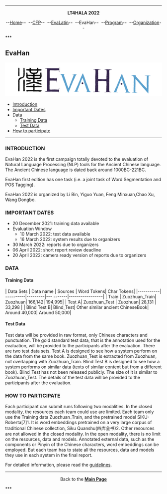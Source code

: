 ***
<p style="text-align: center;"><b>LT4HALA 2022</b></p>
<p style="text-align: center;">--<a href="index">Home</a>--&nbsp;&nbsp;--<a href="CFP">CFP</a>--&nbsp;&nbsp;--<a href="EvaLatin">EvaLatin</a>--&nbsp;&nbsp;--EvaHan--&nbsp;&nbsp;--<a href="Program">Program</a>--&nbsp;&nbsp;--<a href="organization">Organization</a>--</p>
***

## EvaHan

![](logo-EvaHan.png)

- [Introduction](#introduction)
- [Important Dates](#important-dates)
- [Data](#data)
  * [Training Data](#training-data)
  * [Test Data](#test-data)
- [How to participate](#how-to-participate)

___


### INTRODUCTION

EvaHan 2022 is the first campaign totally devoted to the evaluation of Natural Language Processing (NLP) tools for the Ancient Chinese language. The Ancient Chinese language is dated back around 1000BC-221BC. 

EvaHan first edition has one task (i.e. a joint task of Word Segmentation and POS Tagging).

EvaHan 2022 is organized by Li Bin, Yiguo Yuan, Feng Minxuan,Chao Xu, Wang Dongbo.

### IMPORTANT DATES
- 20 December 2021: training data available
- Evaluation Window
  - 10 March 2022: test data available
  - 16 March 2022: system results due to organizers
- 30 March 2022: reports due to organizers
- 06 April 2022: short report review deadline
- 20 April 2022: camera ready version of reports due to organizers

### DATA


#### Training Data

| Data Sets | Data name | Sources | Word Tokens| Char Tokens|
|-----------| ----------|---------|---  -------|-----------------|
| Train | Zuozhuan_Train| Zuozhuan| 166,142| 194,995|
| Test A| Zuozhuan_Test | Zuozhuan| 28,131 | 33,298 |
| Blind Test B| Blind_Test| Other similar ancient ChineseBook| Around 40,000| Around 50,000|


#### Test Data

Test data will be provided in raw format, only Chinese characters and punctuation. The gold standard test data, that is the annotation used for the evaluation, will be provided to the participants after the evaluation. 
There are two test data sets. Test A is designed to see how a system perform on the data from the same book. Zuozhuan_Test is extracted from Zuozhuan, not overlapping with Zuozhuan_Train.
Blind Test B is designed to see how a system performs on similar data (texts of similar content but from a different book). Blind_Test has not been released publicly. The size of it is similar to Zuozhuan_Test.
The details of the test data will be provided to the participants after the evaluation.

### HOW TO PARTICIPATE

Each participant can submit runs following two modalities. In the closed modality, the resources each team could use are limited. Each team only use the Training data Zuozhuan_Train, and the pretrained model SIKU-Roberta[7]1. It is word embeddings pretrained on a very large corpus of traditional Chinese collection, Siku Quanshu(四库全书)2. Other resources are not allowed in the closed modality.
In the open modality, there is no limit on the resources, data and models. Annotated external data, such as the components or Pinyin of the Chinese characters, word embeddings can be employed. But each team has to state all the resources, data and models they use in each system in the final report.

For detailed information, please read the [guidelines]().

***
<p style="text-align: center;">Back to the <a href="https://circse.github.io/LT4HALA/"><b>Main Page</b></a></p>
***

